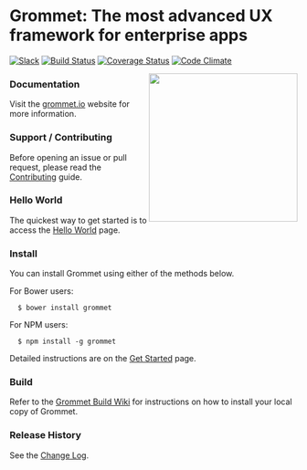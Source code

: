 # Grommet: The most advanced UX framework for enterprise apps

[![Slack](http://alansouzati.github.io/artic/img/slack-badge.svg)](http://grommet.io/slackin)  [![Build Status](https://api.travis-ci.org/HewlettPackard/grommet.svg)](https://travis-ci.org/HewlettPackard/grommet)  [![Coverage Status](https://coveralls.io/repos/HewlettPackard/grommet/badge.svg)](https://coveralls.io/r/HewlettPackard/grommet) [![Code Climate](https://codeclimate.com/github/HewlettPackard/grommet/badges/gpa.svg)](https://codeclimate.com/github/HewlettPackard/grommet)

<img align="right" height="260" src="http://grommet.io/docs/img/grommet.svg">

### Documentation

Visit the [grommet.io](http://grommet.io/) website for more information.

### Support / Contributing

Before opening an issue or pull request, please read the [Contributing](http://grommet.io/docs/documentation/contributing) guide.

### Hello World

  The quickest way to get started is to access the [Hello World](http://grommet.io/docs/documentation) page.

### Install

  You can install Grommet using either of the methods below.

  For Bower users:
  ```
    $ bower install grommet
  ```

  For NPM users:
  ```
    $ npm install -g grommet
  ```

  Detailed instructions are on the [Get Started](http://grommet.io/docs/documentation/get-started) page.

### Build

  Refer to the [Grommet Build Wiki](https://github.com/HewlettPackard/grommet/wiki/Building-Grommet) for instructions on how to install your local copy of Grommet.

### Release History

  See the [Change Log](https://github.com/HewlettPackard/grommet/wiki/Change-Log).
